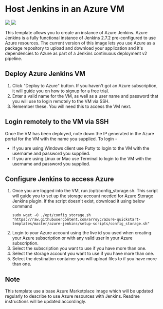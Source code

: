 # Host Jenkins in an Azure VM

<a href="https://portal.azure.com/#create/Microsoft.Template/uri/https%3A%2F%2Fraw.githubusercontent.com%2Farroyc%2Fazure-quickstart-templates%2Fmaster%2Fazure-jenkins%2Fazuredeploy.json" target="_blank">
<img src="http://azuredeploy.net/deploybutton.png"/>
</a>
<a href="http://armviz.io/#/?load=https%3A%2F%2Fraw.githubusercontent.com%2Farroyc%2Fazure-quickstart-templates%2Fmaster%2Fazure-jenkins%2Fazuredeploy.json" target="_blank">
<img src="http://armviz.io/visualizebutton.png"/>
</a>

This template allows you to create an instance of Azure Jenkins. Azure Jenkins is a fully functional instance of Jenkins 2.7.2 pre-configured to use Azure resources. The current version of this image lets you use Azure as a package repository to upload and download your application and it's dependencies to Azure as part of a Jenkins continuous deployment v2 pipeline.

## Deploy Azure Jenkins VM
1. Click "Deploy to Azure" button. If you haven't got an Azure subscription, it will guide you on how to signup for a free trial.
2. Enter a valid name for the VM, as well as a user name and password that you will use to login remotely to the VM via SSH.
3. Remember these. You will need this to access the VM next.

## Login remotely to the VM via SSH
Once the VM has been deployed, note down the IP generated in the Azure portal for the VM with the name you supplied. To login -
- If you are using Windows client use Putty to login to the VM with the username and password you supplied.
- If you are using Linux or Mac use Terminal to login to the VM with the username and password you supplied.

## Configure Jenkins to access Azure
1. Once you are logged into the VM, run /opt/config_storage.sh. This script will guide you to set up the storage account needed for Azure Storage Jenkins plugin.
   If the script doesn't exist, download it using below command
   ```
   sudo wget -O ./opt/config_storage.sh "https://raw.githubusercontent.com/arroyc/azure-quickstart-templates/master/azure-jenkins/setup-scripts/config_storage.sh"
   ```
2. Login to your Azure account using the live id you used when creating your Azure subscription or with any valid user in your Azure subscription.
3. Select the subscription you want to use if you have more than one.
4. Select the storage account you want to use if you have more than one.
5. Select the destination container you will upload files to if you have more than one.

## Note
This template use a base Azure Marketplace image which will be updated regularly to describe to use Azure resources with Jenkins. Readme instructions will be updated accordingly.
